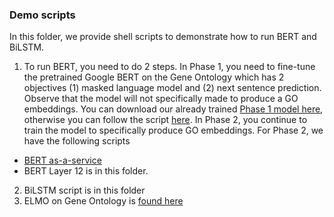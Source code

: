 

### Demo scripts

In this folder, we provide shell scripts to demonstrate how to run BERT and BiLSTM. 

1. To run BERT, you need to do 2 steps. In Phase 1, you need to fine-tune the pretrained Google BERT on the Gene Ontology which has 2 objectives (1) masked language model and (2) next sentence prediction. Observe that the model will not specifically made to produce a GO embeddings. You can download our already trained [Phase 1 model here](https://drive.google.com/drive/folders/129UObLlhnp0RK6MQAS7waUF-k4SuGV-u), otherwise you can follow the script [here](https://github.com/datduong/EncodeGeneOntology/blob/master/BERT/PretrainBertPhase1/run.sh). In Phase 2, you continue to train the model to specifically produce GO embeddings. For Phase 2, we have the following scripts
  - [BERT as-a-service](https://github.com/auppunda/GeneOntologyEncoders/blob/master/BertAsAService/GetVecFile.sh)
  - BERT Layer 12 is in this folder. 
2. BiLSTM script is in this folder
3. ELMO on Gene Ontology is [found here](https://github.com/auppunda/GeneOntologyEncoders/tree/master/Elmo/encoder)




